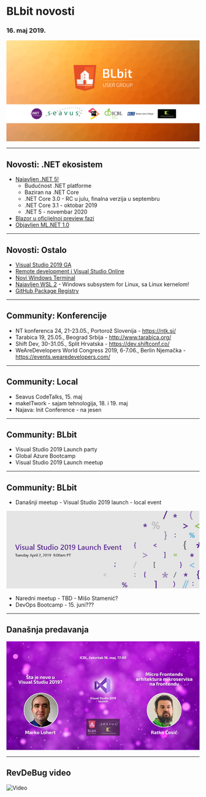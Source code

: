 # BLbit novosti
### 16. maj 2019.

![BLbit logo](blbit-group-cover.png)

---

## Novosti: .NET ekosistem

- [Najavljen .NET 5!](https://devblogs.microsoft.com/dotnet/introducing-net-5/)
  - Budućnost .NET platforme
  - Baziran na .NET Core
  - .NET Core 3.0 - RC u julu, finalna verzija u septembru
  - .NET Core 3.1 - oktobar 2019
  - .NET 5 - novembar 2020
- [Blazor u oficijelnoj preview fazi](https://devblogs.microsoft.com/aspnet/blazor-now-in-official-preview/)
- [Objavljen ML.NET 1.0](https://devblogs.microsoft.com/dotnet/announcing-ml-net-1-0/)

---

## Novosti: Ostalo

- [Visual Studio 2019 GA](https://devblogs.microsoft.com/visualstudio/visual-studio-2019-code-faster-work-smarter-create-the-future/)
- [Remote development i Visual Studio Online](https://devblogs.microsoft.com/visualstudio/intelligent-productivity-and-collaboration-from-anywhere/)
- [Novi Windows Terminal](https://devblogs.microsoft.com/commandline/introducing-windows-terminal/)
- [Najavljen WSL 2](https://devblogs.microsoft.com/commandline/announcing-wsl-2/) - Windows subsystem for Linux, sa Linux kernelom!
- [GitHub Package Registry](https://github.blog/2019-05-10-introducing-github-package-registry/)

---

## Community: Konferencije

- NT konferenca 24, 21-23.05., Portorož Slovenija - https://ntk.si/
- Tarabica 19, 25.05., Beograd Srbija - http://www.tarabica.org/
- Shift Dev, 30-31.05., Split Hrvatska - https://dev.shiftconf.co/
- WeAreDevelopers World Congress 2019, 6-7.06., Berlin Njemačka - https://events.wearedevelopers.com/

---

## Community: Local

- Seavus CodeTalks, 15. maj
- makeITwork - sajam tehnologija, 18. i 19. maj
- Najava: Init Conference - na jesen

---

## Community: BLbit

- Visual Studio 2019 Launch party
- Global Azure Bootcamp
- Visual Studio 2019 Launch meetup

---

## Community: BLbit

- Današnji meetup - Visual Studio 2019 launch - local event

![VS 2019 Launch](vs-2019-launch.jpg)

- Naredni meetup - TBD - Mišo Stamenić?
- DevOps Bootcamp - 15. juni???

---

## Današnja predavanja

![Meetup](meetup-2019-05.jpg)

---

## RevDeBug video

![Video](https://www.youtube.com/embed/67ZDTEC9yqM)
